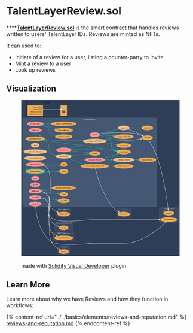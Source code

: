 # TalentLayerReview.sol

****[**TalentLayerReview.sol**](https://github.com/TalentLayer/talentlayer-id-contracts) is the smart contract that handles reviews written to users' TalentLayer IDs. Reviews are minted as NFTs.

It can used to:

* Initiate of a review for a user, listing a counter-party to invite
* Mint a review to a user
* Look up reviews

## Visualization

<figure><img src="../../.gitbook/assets/TalentLayerReview.png" alt=""><figcaption><p>made with <a href="https://marketplace.visualstudio.com/items?itemName=tintinweb.solidity-visual-auditor">Solidity Visual Developer</a> plugin</p></figcaption></figure>

## Learn More

Learn more about why we have Reviews and how they function in workflows:&#x20;

{% content-ref url="../../basics/elements/reviews-and-reputation.md" %}
[reviews-and-reputation.md](../../basics/elements/reviews-and-reputation.md)
{% endcontent-ref %}
